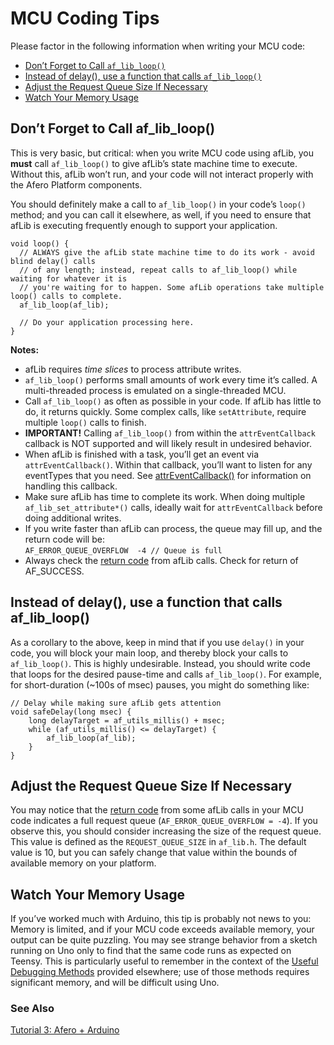 # MCU Coding Tips

Please factor in the following information when writing your MCU code:

- [Don’t Forget to Call `af_lib_loop()`](../MCUCodingTips#dont-forget-to-call-af_lib_loop)
- [Instead of delay(), use a function that calls `af_lib_loop()`](../MCUCodingTips#instead-of-delay-use-a-function-that-calls-af_lib_loop)
- [Adjust the Request Queue Size If Necessary](../MCUCodingTips#adjust-the-request-queue-size-if-necessary)
- [Watch Your Memory Usage](../MCUCodingTips#watch-your-memory-usage)

## Don’t Forget to Call af_lib_loop()

This is very basic, but critical: when you write MCU code using afLib, you **must** call `af_lib_loop()` to give afLib’s state machine time to execute. Without this, afLib won’t run, and your code will not interact properly with the Afero Platform components.

You should definitely make a call to `af_lib_loop()` in your code’s `loop()` method; and you can call it elsewhere, as well, if you need to ensure that afLib is executing frequently enough to support your application.

```
void loop() {
  // ALWAYS give the afLib state machine time to do its work - avoid blind delay() calls
  // of any length; instead, repeat calls to af_lib_loop() while waiting for whatever it is
  // you're waiting for to happen. Some afLib operations take multiple loop() calls to complete.
  af_lib_loop(af_lib);

  // Do your application processing here.
}
```

**Notes:**

- afLib requires *time slices* to process attribute writes.
- `af_lib_loop()` performs small amounts of work every time it’s called. A multi-threaded process is emulated on a single-threaded MCU.
- Call `af_lib_loop()` as often as possible in your code. If afLib has little to do, it returns quickly. Some complex calls, like `setAttribute`, require multiple `loop()` calls to finish.
- **IMPORTANT!** Calling `af_lib_loop()` from within the `attrEventCallback` callback is NOT supported and will likely result in undesired behavior.
- When afLib is finished with a task, you’ll get an event via `attrEventCallback()`. Within that callback, you’ll want to listen for any eventTypes that you need. See [attrEventCallback()](../afLibCallbacks#attreventcallback) for information on handling this callback.
- Make sure afLib has time to complete its work. When doing multiple `af_lib_set_attribute*()` calls, ideally wait for `attrEventCallback` before doing additional writes.
- If you write faster than afLib can process, the queue may fill up, and the return code will be:<br>
  `AF_ERROR_QUEUE_OVERFLOW  -4 // Queue is full`
- Always check the [return code](../afLibErrors) from afLib calls. Check for return of AF_SUCCESS.

## Instead of delay(), use a function that calls af_lib_loop()

As a corollary to the above, keep in mind that if you use `delay()` in your code, you will block your main loop, and thereby block your calls to `af_lib_loop()`. This is highly undesirable. Instead, you should write code that loops for the desired pause-time and calls `af_lib_loop()`. For example, for short-duration (~100s of msec) pauses, you might do something like:

```
// Delay while making sure afLib gets attention
void safeDelay(long msec) {
    long delayTarget = af_utils_millis() + msec;
    while (af_utils_millis() <= delayTarget) {
        af_lib_loop(af_lib);
    }
}
```

## Adjust the Request Queue Size If Necessary

You may notice that the [return code](../afLibErrors) from some afLib calls in your MCU code indicates a full request queue (`AF_ERROR_QUEUE_OVERFLOW = -4`). If you observe this, you should consider increasing the size of the request queue. This value is defined as the `REQUEST_QUEUE_SIZE` in `af_lib.h`. The default value is 10, but you can safely change that value within the bounds of available memory on your platform.

## Watch Your Memory Usage

If you’ve worked much with Arduino, this tip is probably not news to you: Memory is limited, and if your MCU code exceeds available memory, your output can be quite puzzling. You may see strange behavior from a sketch running on Uno only to find that the same code runs as expected on Teensy. This is particularly useful to remember in the context of the [Useful Debugging Methods](../DebugMethods) provided elsewhere; use of those methods requires significant memory, and will be difficult using Uno.

### See Also

[Tutorial 3: Afero + Arduino](../Lesson3)
